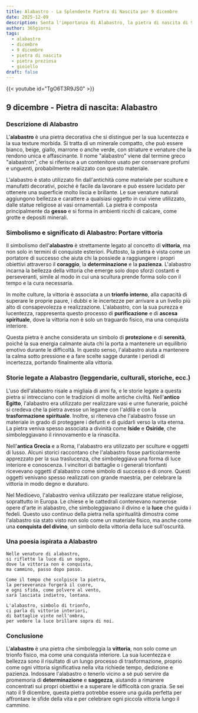 ```yaml
---
title: Alabastro - La Splendente Pietra di Nascita per 9 dicembre
date: 2025-12-09
description: Senta l'importanza di Alabastro, la pietra di nascita di 9 dicembre che simboleggia Portare vittoria. Lasci che la sua bellezza e il suo significato illuminino la sua giornata.
author: 365giorni
tags:
  - alabastro
  - dicembre
  - 9 dicembre
  - pietra di nascita
  - pietra preziosa
  - gioiello
draft: false
---
```


{{< youtube id="TgO6T3R9JS0" >}}

## 9 dicembre - Pietra di nascita: Alabastro

### Descrizione di Alabastro

L'**alabastro** è una pietra decorativa che si distingue per la sua lucentezza e la sua texture morbida. Si tratta di un minerale compatto, che può essere bianco, beige, giallo, marrone o anche verde, con striature e venature che la rendono unica e affascinante. Il nome "alabastro" viene dal termine greco "alabastron", che si riferisce a un contenitore usato per conservare profumi e unguenti, probabilmente realizzato con questo materiale.

L'alabastro è stato utilizzato fin dall'antichità come materiale per sculture e manufatti decorativi, poiché è facile da lavorare e può essere lucidato per ottenere una superficie molto liscia e brillante. Le sue venature naturali aggiungono bellezza e carattere a qualsiasi oggetto in cui viene utilizzato, dalle statue religiose ai vasi ornamentali. La pietra è composta principalmente da **gesso** e si forma in ambienti ricchi di calcare, come grotte e depositi minerali.

### Simbolismo e significato di Alabastro: Portare vittoria

Il simbolismo dell'**alabastro** è strettamente legato al concetto di **vittoria**, ma non solo in termini di conquiste esteriori. Piuttosto, la pietra è vista come un portatore di successo che aiuta chi la possiede a raggiungere i propri obiettivi attraverso il **coraggio**, la **determinazione** e la **pazienza**. L'alabastro incarna la bellezza della vittoria che emerge solo dopo sforzi costanti e perseveranti, simile al modo in cui una scultura prende forma solo con il tempo e la cura necessaria.

In molte culture, la vittoria è associata a un **trionfo interno**, alla capacità di superare le proprie paure, i dubbi e le incertezze per arrivare a un livello più alto di consapevolezza e realizzazione. L'alabastro, con la sua purezza e lucentezza, rappresenta questo processo di **purificazione** e di **ascesa spirituale**, dove la vittoria non è solo un traguardo fisico, ma una conquista interiore.

Questa pietra è anche considerata un simbolo di **protezione** e di **serenità**, poiché la sua energia calmante aiuta chi la porta a mantenere un equilibrio emotivo durante le difficoltà. In questo senso, l'alabastro aiuta a mantenere la calma sotto pressione e a fare scelte sagge durante i periodi di incertezza, portando finalmente alla vittoria.

### Storie legate a Alabastro (leggendarie, culturali, storiche, ecc.)

L'uso dell'alabastro risale a migliaia di anni fa, e le storie legate a questa pietra si intrecciano con le tradizioni di molte antiche civiltà. Nell'**antico Egitto**, l'alabastro era utilizzato per realizzare vasi e urne funerarie, poiché si credeva che la pietra avesse un legame con l'aldilà e con la **trasformazione spirituale**. Inoltre, si riteneva che l'alabastro fosse un materiale in grado di proteggere i defunti e di guidarli verso la vita eterna. La pietra veniva spesso associata a divinità come **Iside** e **Osiride**, che simboleggiavano il rinnovamento e la rinascita.

Nell'**antica Grecia** e a Roma, l'alabastro era utilizzato per sculture e oggetti di lusso. Alcuni storici raccontano che l'alabastro fosse particolarmente apprezzato per la sua traslucenza, che simboleggiava una forma di luce interiore e conoscenza. I vincitori di battaglie o i generali trionfanti ricevevano oggetti d'alabastro come simbolo di successo e di onore. Questi oggetti venivano spesso realizzati con grande maestria, per celebrare la vittoria in modo degno e duraturo.

Nel Medioevo, l'alabastro veniva utilizzato per realizzare statue religiose, soprattutto in Europa. Le chiese e le cattedrali contenevano numerose opere d'arte in alabastro, che simboleggiavano il divino e la **luce** che guida i fedeli. Questo uso continuo della pietra nella spiritualità dimostra come l'alabastro sia stato visto non solo come un materiale fisico, ma anche come una **conquista del divino**, un simbolo della vittoria della luce sull'oscurità.

### Una poesia ispirata a Alabastro

```
Nelle venature di alabastro,
si riflette la luce di un sogno,
dove la vittoria non è conquista,
ma cammino, passo dopo passo.

Come il tempo che scolpisce la pietra,
la perseveranza forgerà il cuore,
e ogni sfida, come polvere al vento,
sarà lasciata indietro, lontana.

L'alabastro, simbolo di trionfo,
ci parla di vittorie interiori,
di battaglie vinte nell'ombra,
per vedere la luce brillare sopra di noi.
```

### Conclusione

L'**alabastro** è una pietra che simboleggia la **vittoria**, non solo come un trionfo fisico, ma come una conquista interiore. La sua lucentezza e bellezza sono il risultato di un lungo processo di trasformazione, proprio come ogni vittoria significativa nella vita richiede tempo, dedizione e pazienza. Indossare l'alabastro o tenerlo vicino a sé può servire da promemoria di **determinazione** e **saggezza**, aiutando a rimanere concentrati sui propri obiettivi e a superare le difficoltà con grazia. Se sei nato il 9 dicembre, questa pietra potrebbe essere una guida perfetta per affrontare le sfide della vita e per celebrare ogni piccola vittoria lungo il cammino.